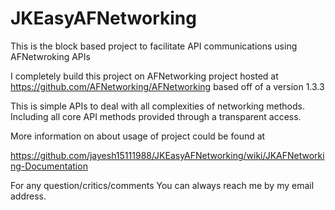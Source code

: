 JKEasyAFNetworking
==================

This is the block based project to facilitate API communications using AFNetwroking APIs

I completely build this project on AFNetworking project hosted at https://github.com/AFNetworking/AFNetworking based off of a version 1.3.3

This is simple APIs to deal with all complexities of networking methods. Including all core API methods provided through a transparent access.

More information on about usage of project could be found at

https://github.com/jayesh15111988/JKEasyAFNetworking/wiki/JKAFNetworking-Documentation

For any question/critics/comments You can always reach me by my email address.

